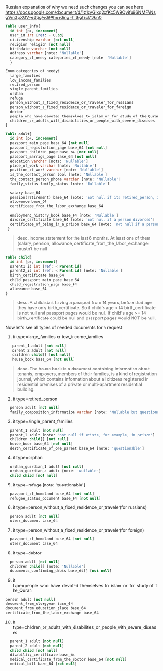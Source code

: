 Russian explanation of why we need such changes you can see here https://docs.google.com/document/d/1z1xyGixq2cfKc5W9Oyifu96NMFANsg9mGpXQVyeBtjg/edit#heading=h.tkgfsxl73kn0

```sql 
Table user_info{
  id int [pk, increment]
  user_id int [ref: - U.id]
  citizenship varchar [not null]
  religion religion [not null]
  birthdate varchar [not null]
  address varchar [note: 'Nullable']
  category_of_needy categories_of_needy [note: 'Nullable']
  }
```
```sql   
Enum categories_of_needy{
  large_families
  low_income_families
  retired_person
  single_parent_families
  orphan
  refuge
  person_without_a_fixed_residence_or_traveler_for_russians
  person_without_a_fixed_residence_or_traveler_for_foreign
  debtor
  people_who_have_devoted_themselves_to_islam_or_for_study_of_the_Quran
  children_or_adults_with_disabilities_or_people_with_severe_diseases
}
```
```sql 
Table adult{
  id int [pk, increment]
  passport_main_page base_64 [not null]
  passport_registration_page base_64 [not null]
  passport_children_page base_64 [not null]
  passport_marrige_page base_64 [not null]
  education varchar [note: 'Nullable']
  place_of_work varchar [note: 'Nullable']
  position_at_work varchar [note: 'Nullable']
  is_the_contact_person bool [note: 'Nullable']
  the_contact_person_phone varchar [note: 'Nullable']
  family_status family_status [note: 'Nullable']
  
  salary base_64  
  pension(retirement) base_64 [note: 'not null if its retired_person, in other cases nullable'] 
  allowance base_64 
  certificate_from_the_labor_exchange base_64
  
  employment_history_book base_64 [note: 'Nullable']
  divorce_certificate base_64 [note: 'not null if a person divorced']
  certificate_of_being_in_a_prison base_64 [note: 'not null if a person in prison']
 }
 ```
>desc. income statement for the last 6 months. At least one of them (salary, pension, allowance, certificate_from_the_labor_exchange) mustn't be null

```sql 
Table child{
  id int [pk, increment]
  parent1_id int [ref: < Parent.id]
  parent2_id int [ref: < Parent.id] [note: 'Nullable']
  birth_certificate base_64
  child_passport_main_page base_64
  child_registration_page base_64
  allowance base_64
}
```
>desc. A child start having a passport from 14 years, before that age they have only birth_certificate. So if child's age < 14 birth_certificate is not null and passport pages would be null. If child's age >= 14 birth_certificate could be null and passport pages would NOT be null.

Now let's see all types of needed documents for a request

1) if type=large_families or low_income_families
```sql 
   parent_1 adult [not null]
   parent_2 adult [not null]
   children child[] [not null]
   house_book base_64 [not null] 
   ```
    
>desc. The house book is a document containing information about tenants, employers, members of their families, is a kind of registration journal, which contains information about all citizens registered in residential premises of a private or multi-apartment residential building.

2) if type=retired_person
```sql 
  person adult [not null]
  family_composition_information varchar [note: 'Nullable but questionable, in this case we dont need to show all connections between marriage status and children info. Maybe just made a varchar field to keep info about that'] 
 ```
3) if type=single_parent_families
```sql 
  parent_1 adult [not null]
  parent_2 adult [note: 'not null if exists, for example, in prison']
  children child[] [not null]
  house_book base_64 [not null] 
  death_certificate_of_one_parent base_64 [note: 'questionable']
  ```
   
4) if type=orphan
```sql 
  orphan_guardian_1 adult [not null]
  orphan_guardian_2 adult [note: 'Nullable']
  child child [not null]
 ```

5) if type=refuge [note: 'questionable']
```sql 
  passport_of_homeland base_64 [not null]
  refugee_status_document base_64 [not null]
  ```

6) if type=person_without_a_fixed_residence_or_traveler(for russians)
```sql 
  person adult [not null]
  other_document base_64
  ```

7) if type=person_without_a_fixed_residence_or_traveler(for foreign)
```sql 
  passport_of_homeland base_64 [not null]
  other_document base_64
  ```

8) if type=debtor
```sql 
  person adult [not null]
  children child[] [note: 'Nullable']
  documents_confirming_debts base_64[] [not null]
  ```

9) if type=people_who_have_devoted_themselves_to_islam_or_for_study_of_the_Quran
  ```sql 
  person adult [not null]
  document_from_clergyman base_64
  document_from_education_place base_64
  certificate_from_the_labor_exchange base_64
  ```

10) if type=children_or_adults_with_disabilities_or_people_with_severe_diseases
```sql 
  parent_1 adult [not null]
  parent_2 adult [not null]
  child child [not null]
  disability_certificate base_64
  medical_certificate_from_the_doctor base_64 [not null]
  medical_bill base_64 [not null]
  ```


